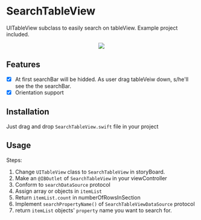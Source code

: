 # SearchTableView
UITableView subclass to easily search on tableView. Example project included.

<p align="center"><img src="https://cloud.githubusercontent.com/assets/2233857/14847654/96432252-0c8b-11e6-9fa0-1a7843d20ec3.gif"/></p>

## Features
- [x] At first searchBar will be hidded. As user drag tableVeiw down, s/he'll see the the searchBar.
- [x] Orientation support

## Installation
Just drag and drop `SearchTableView.swift` file in your project

## Usage
Steps:
1. Change `UITableView` class to `SearchTableView` in storyBoard.
2. Make an `@IBOutlet` of `SearchTableView` in your viewController
3. Conform to `searchDataSource` protocol
4. Assign array or objects in `itemList`
5. Return `itemList.count` in numberOfRowsInSection
6. Implement `searchPropertyName()` of `SearchTableViewDataSource` protocol
7. return `itemList` objects' `property` name you want to search for.
